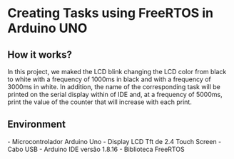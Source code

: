 # Creating Tasks using FreeRTOS in Arduino UNO
<h2>How it works?</h2>
In this project, we maked the LCD blink changing the LCD color from black to white with a frequency of 1000ms in black and with a frequency of 3000ms in white. In addition, the name of the corresponding task will be printed on the serial display within of IDE and, at a frequency of 5000ms, print the value of the counter that will increase with each print.

<h2>Environment</h2>
  - Microcontrolador Arduino Uno 
  - Display LCD Tft de 2.4 Touch Screen
  - Cabo USB
  - Arduino IDE versão 1.8.16
  - Biblioteca FreeRTOS

